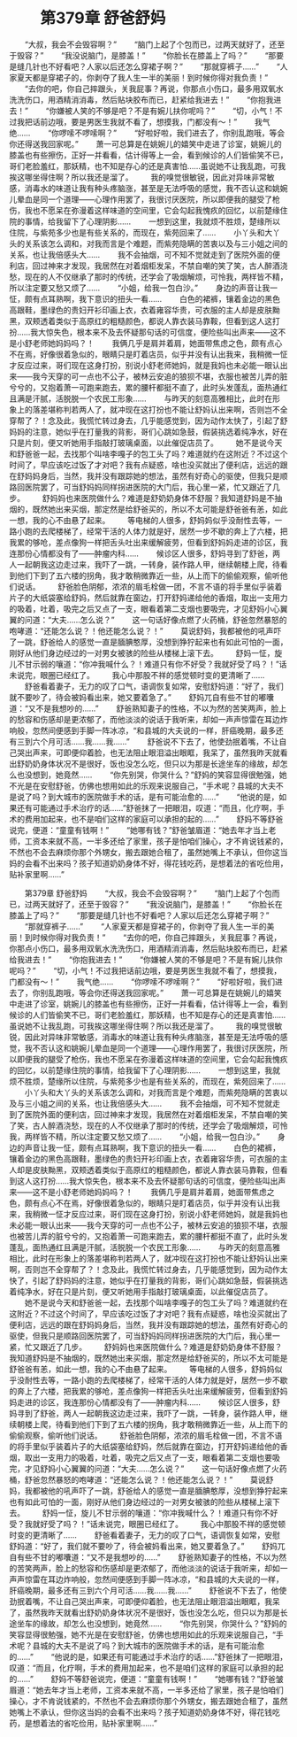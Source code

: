 # 　　第379章 舒爸舒妈
　　“大叔，我会不会毁容啊？”
　　“脑门上起了个包而已，过两天就好了，还至于毁容？”
　　“我没说脑门，是膝盖！”
　　“你脸长在膝盖上了吗？”
　　“那要是缝几针也不好看吧？人家以后还怎么穿裙子啊？”
　　“那就穿裤子……”
　　“人家夏天都是穿裙子的，你剥夺了我人生一半的美丽！到时候你得对我负责！”
　　“去你的吧，你自己摔跟头，关我屁事？再说，你那点小伤口，最多用双氧水洗洗伤口，用酒精消消毒，然后贴块胶布而已，赶紧给我进去！”
　　“你抱我进去！”
　　“你嫌被人笑的不够是吧？不是有婉儿扶你呢吗？”
　　“切，小气！不过我把话前边哦，要是男医生我就不看了，想摸我，门都没有～！”
　　我气绝……
　　“你啰嗦不啰嗦啊？”
　　“好啦好啦，我们进去了，你别乱跑哦，等会你还得送我回家呢。”
　　萧一可总算是在姚婉儿的嬉笑中走进了诊室，姚婉儿的膝盖也有些擦伤，正好一并看看，估计得等上一会，看到候诊的人们皆偷笑不已，哥们老脸羞红，那妖精，也不知是存心的还是真害怕……虽说她不让我乱跑，可我挨这哪坐得住啊？所以我还是溜了。
　　我的嗅觉很敏锐，因此对异味非常敏感，消毒水的味道让我有种头疼脑涨，甚至是无法呼吸的感觉，我不否认这和姚婉儿晕血是同一个道理——心理作用罢了，我很讨厌医院，所以即便我的腿受了枪伤，我也不愿呆在弥漫着这样味道的空间里，它会勾起我愧疚的回忆，以前楚缘住院的事情，给我留下了心理阴影……
　　一想到这里，我就烦不胜烦，楚缘所以住院，与紫苑多少也是有些关系的，而现在，紫苑回来了……
　　小丫头和大丫头的关系该怎么调和，对我而言是个难题，而紫苑隐瞒的苦衷以及与三小姐之间的关系，也让我倍感头大……
　　我不会抽烟，可不知不觉就走到了医院外面的便利店，回过神来才发现，我居然在对着烟柜发呆，不禁自嘲的笑了笑，古人醉酒浇愁，现在的人不仅继承了那时的传统，还学会了吸烟解烦，可怜我，两样皆不精，所以注定要又愁又烦了……
　　“小姐，给我一包白沙。”
　　身边的声音让我一怔，颇有点耳熟啊，我下意识的扭头一看……
　　白色的裙裤，镶着金边的黑色高跟鞋，墨绿色的贵妇开衫印画上衣，衣着雍容华贵，可衣服的主人却是皮肤黝黑，双颊透着类似于高原红的粗糙颜色，都说人靠衣装马靠鞍，但看到这人这打扮……我大惊失色，根本来不及去怀疑那句话的可信度，便险些叫出声来——这不是小舒老师她妈妈吗？！
　　我俩几乎是肩并着肩，她面带焦虑之色，颇有点心不在焉，好像很着急似的，眼睛只是盯着店员，似乎并没有认出我来，我稍微一怔才反应过来，哥们现在这身打扮，别说小舒老师她妈，就是我妈也未必能一眼认出来——我今天穿的可一点也不公子，被林云安追的狼狈不堪，衣服也被苦儿弄的脏兮兮的，又抱着萧一可跑来跑去，累的腰杆都挺不直了，此时头发蓬乱，面热通红且满是汗腻，活脱脱一个农民工形象……
　　与昨天的刻意高雅相比，此时在形象上的落差堪称判若两人了，就冲现在这打扮也不能让舒妈认出来啊，否则岂不全穿帮了？！念及此，我慌忙转过身去，几乎能感觉到，因为动作太快了，引起了舒妈妈的注意，她似乎在打量我的背影，哥们心跳如急鼓，假装挑选着纯净水，好在只是片刻，便又听她用手指敲打玻璃桌面，以此催促店员了。
　　她不是说今天和舒爸爸一起，去找那个叫啥李嘎子的包工头了吗？难道就约在这附近？不过这个时间了，早应该吃过饭了才对吧？我有点疑惑，啥也没买就出了便利店，远远的跟在舒妈妈身后，当然，我并没有跟踪她的想法，虽然有好奇心的驱使，但我只是顺路回医院罢了，可当舒妈妈同样拐进医院的大门后，我心里一紧，忙又跟近了几步。
　　舒妈妈也来医院做什么？难道是舒奶奶身体不舒服？我知道舒妈是不抽烟的，既然她出来买烟，那定然是给舒爸买的，所以不太可能是舒爸爸有恙，如此一想，我的心不由悬了起来。
　　等电梯的人很多，舒妈妈似乎没耐性去等，一路小跑的去爬楼梯了，经常干活的人体力就是好，居然一步不歇的奔上了六楼，把我累的够呛，差点像狗一样把舌头吐出来缓解疲劳，但看到舒妈妈走进的诊区，我连那份心情都没有了——肿瘤内科……
　　候诊区人很多，舒妈寻到了舒爸，两人一起朝我这边走过来，我吓了一跳，一转身，装作路人甲，继续朝楼上爬，待看到他们下到了五六楼的拐角，我才敢稍微靠近一些，从上而下的偷偷观察，偷听他们说话。
　　舒爸脸色阴郁，浓浓的眉毛栓做一团，不言不语的将手里似乎装着片子的大纸袋塞给舒妈，然后就靠在窗边，打开舒妈递给他的香烟，取出一支用力的吸着，吐着，吸完之后又点了一支，眼看着第二支烟也要吸完，才见舒妈小心翼翼的问道：“大夫……怎么说？”
　　这一句话好像点燃了火药桶，舒爸忽然暴怒的咆哮道：“还能怎么说？！他还能怎么说？！”
　　莫说舒妈，我都被他的吼声吓了一跳，舒爸给人的感觉一直是腼腆憨厚，没想到狰狞起来也有如此可怕的一面，刚好从他们身边经过的一对男女被骇的险些从楼梯上滚下去。
　　舒妈一怔，旋儿不甘示弱的嚷道：“你冲我喊什么？！难道只有你不好受？我就好受了吗？！”话未说完，眼圈已经红了。
　　我心中那股不祥的感觉顿时变的更清晰了……
　　舒爸看着妻子，无力的叹了口气，语调恢复如常，安慰舒妈道：“好了，我们就不要吵了，待会被妈看出来，她又要着急了。”
　　舒妈兀自有些不甘的嘟囔道：“又不是我想吵的……”
　　舒爸熟知妻子的性格，不以为然的苦笑两声，脸上的愁容和伤感却是更浓郁了，而他淡淡的说话于我听来，却如一声声惊雷在耳边炸响般，忽然间便感到手脚一阵冰凉，“和县城的大夫说的一样，肝癌晚期，最多还有三到六个月可活……我……我……”
　　舒爸说不下去了，他使劲抿着嘴，不让自己哭出声来，可即便仰着脸，也无法阻止眼泪溢出眼眶，我呆了，虽然我昨天就看出舒奶奶身体状况不是很好，饭也没怎么吃，但只以为那是长途坐车的缘故，却怎么也没想到，她竟然……
　　“你先别哭，你哭什么？”舒妈的笑容显得很勉强，她不光是在安慰舒爸，仿佛也想用如此的乐观来说服自己，“手术呢？县城的大夫不是说了吗？到大城市的医院做手术的话，是有可能治愈的……”
　　“他说的是，如果还有可能通过手术治疗的话……”舒爸抹了一把眼泪，叹道：“而且，化疗啊，手术的费用加起来，也不是咱们这样的家庭可以承担的起的……”
　　舒妈不等舒爸说完，便道：“童童有钱啊！”
　　“她哪有钱？”舒爸皱眉道：“她去年才当上老师，工资本来就不高，一半多还给了家里，孩子是怕咱们操心，才不肯说钱紧的，不然也不会去麻烦你那个外甥女，搬去跟她合租了，虽然她嘴上不承认，但你这当妈的会看不出来吗？孩子知道奶奶身体不好，得花钱吃药，是想着法的省吃俭用，贴补家里啊……”

　　第379章 舒爸舒妈
　　“大叔，我会不会毁容啊？”
　　“脑门上起了个包而已，过两天就好了，还至于毁容？”
　　“我没说脑门，是膝盖！”
　　“你脸长在膝盖上了吗？”
　　“那要是缝几针也不好看吧？人家以后还怎么穿裙子啊？”
　　“那就穿裤子……”
　　“人家夏天都是穿裙子的，你剥夺了我人生一半的美丽！到时候你得对我负责！”
　　“去你的吧，你自己摔跟头，关我屁事？再说，你那点小伤口，最多用双氧水洗洗伤口，用酒精消消毒，然后贴块胶布而已，赶紧给我进去！”
　　“你抱我进去！”
　　“你嫌被人笑的不够是吧？不是有婉儿扶你呢吗？”
　　“切，小气！不过我把话前边哦，要是男医生我就不看了，想摸我，门都没有～！”
　　我气绝……
　　“你啰嗦不啰嗦啊？”
　　“好啦好啦，我们进去了，你别乱跑哦，等会你还得送我回家呢。”
　　萧一可总算是在姚婉儿的嬉笑中走进了诊室，姚婉儿的膝盖也有些擦伤，正好一并看看，估计得等上一会，看到候诊的人们皆偷笑不已，哥们老脸羞红，那妖精，也不知是存心的还是真害怕……虽说她不让我乱跑，可我挨这哪坐得住啊？所以我还是溜了。
　　我的嗅觉很敏锐，因此对异味非常敏感，消毒水的味道让我有种头疼脑涨，甚至是无法呼吸的感觉，我不否认这和姚婉儿晕血是同一个道理——心理作用罢了，我很讨厌医院，所以即便我的腿受了枪伤，我也不愿呆在弥漫着这样味道的空间里，它会勾起我愧疚的回忆，以前楚缘住院的事情，给我留下了心理阴影……
　　一想到这里，我就烦不胜烦，楚缘所以住院，与紫苑多少也是有些关系的，而现在，紫苑回来了……
　　小丫头和大丫头的关系该怎么调和，对我而言是个难题，而紫苑隐瞒的苦衷以及与三小姐之间的关系，也让我倍感头大……
　　我不会抽烟，可不知不觉就走到了医院外面的便利店，回过神来才发现，我居然在对着烟柜发呆，不禁自嘲的笑了笑，古人醉酒浇愁，现在的人不仅继承了那时的传统，还学会了吸烟解烦，可怜我，两样皆不精，所以注定要又愁又烦了……
　　“小姐，给我一包白沙。”
　　身边的声音让我一怔，颇有点耳熟啊，我下意识的扭头一看……
　　白色的裙裤，镶着金边的黑色高跟鞋，墨绿色的贵妇开衫印画上衣，衣着雍容华贵，可衣服的主人却是皮肤黝黑，双颊透着类似于高原红的粗糙颜色，都说人靠衣装马靠鞍，但看到这人这打扮……我大惊失色，根本来不及去怀疑那句话的可信度，便险些叫出声来——这不是小舒老师她妈妈吗？！
　　我俩几乎是肩并着肩，她面带焦虑之色，颇有点心不在焉，好像很着急似的，眼睛只是盯着店员，似乎并没有认出我来，我稍微一怔才反应过来，哥们现在这身打扮，别说小舒老师她妈，就是我妈也未必能一眼认出来——我今天穿的可一点也不公子，被林云安追的狼狈不堪，衣服也被苦儿弄的脏兮兮的，又抱着萧一可跑来跑去，累的腰杆都挺不直了，此时头发蓬乱，面热通红且满是汗腻，活脱脱一个农民工形象……
　　与昨天的刻意高雅相比，此时在形象上的落差堪称判若两人了，就冲现在这打扮也不能让舒妈认出来啊，否则岂不全穿帮了？！念及此，我慌忙转过身去，几乎能感觉到，因为动作太快了，引起了舒妈妈的注意，她似乎在打量我的背影，哥们心跳如急鼓，假装挑选着纯净水，好在只是片刻，便又听她用手指敲打玻璃桌面，以此催促店员了。
　　她不是说今天和舒爸爸一起，去找那个叫啥李嘎子的包工头了吗？难道就约在这附近？不过这个时间了，早应该吃过饭了才对吧？我有点疑惑，啥也没买就出了便利店，远远的跟在舒妈妈身后，当然，我并没有跟踪她的想法，虽然有好奇心的驱使，但我只是顺路回医院罢了，可当舒妈妈同样拐进医院的大门后，我心里一紧，忙又跟近了几步。
　　舒妈妈也来医院做什么？难道是舒奶奶身体不舒服？我知道舒妈是不抽烟的，既然她出来买烟，那定然是给舒爸买的，所以不太可能是舒爸爸有恙，如此一想，我的心不由悬了起来。
　　等电梯的人很多，舒妈妈似乎没耐性去等，一路小跑的去爬楼梯了，经常干活的人体力就是好，居然一步不歇的奔上了六楼，把我累的够呛，差点像狗一样把舌头吐出来缓解疲劳，但看到舒妈妈走进的诊区，我连那份心情都没有了——肿瘤内科……
　　候诊区人很多，舒妈寻到了舒爸，两人一起朝我这边走过来，我吓了一跳，一转身，装作路人甲，继续朝楼上爬，待看到他们下到了五六楼的拐角，我才敢稍微靠近一些，从上而下的偷偷观察，偷听他们说话。
　　舒爸脸色阴郁，浓浓的眉毛栓做一团，不言不语的将手里似乎装着片子的大纸袋塞给舒妈，然后就靠在窗边，打开舒妈递给他的香烟，取出一支用力的吸着，吐着，吸完之后又点了一支，眼看着第二支烟也要吸完，才见舒妈小心翼翼的问道：“大夫……怎么说？”
　　这一句话好像点燃了火药桶，舒爸忽然暴怒的咆哮道：“还能怎么说？！他还能怎么说？！”
　　莫说舒妈，我都被他的吼声吓了一跳，舒爸给人的感觉一直是腼腆憨厚，没想到狰狞起来也有如此可怕的一面，刚好从他们身边经过的一对男女被骇的险些从楼梯上滚下去。
　　舒妈一怔，旋儿不甘示弱的嚷道：“你冲我喊什么？！难道只有你不好受？我就好受了吗？！”话未说完，眼圈已经红了。
　　我心中那股不祥的感觉顿时变的更清晰了……
　　舒爸看着妻子，无力的叹了口气，语调恢复如常，安慰舒妈道：“好了，我们就不要吵了，待会被妈看出来，她又要着急了。”
　　舒妈兀自有些不甘的嘟囔道：“又不是我想吵的……”
　　舒爸熟知妻子的性格，不以为然的苦笑两声，脸上的愁容和伤感却是更浓郁了，而他淡淡的说话于我听来，却如一声声惊雷在耳边炸响般，忽然间便感到手脚一阵冰凉，“和县城的大夫说的一样，肝癌晚期，最多还有三到六个月可活……我……我……”
　　舒爸说不下去了，他使劲抿着嘴，不让自己哭出声来，可即便仰着脸，也无法阻止眼泪溢出眼眶，我呆了，虽然我昨天就看出舒奶奶身体状况不是很好，饭也没怎么吃，但只以为那是长途坐车的缘故，却怎么也没想到，她竟然……
　　“你先别哭，你哭什么？”舒妈的笑容显得很勉强，她不光是在安慰舒爸，仿佛也想用如此的乐观来说服自己，“手术呢？县城的大夫不是说了吗？到大城市的医院做手术的话，是有可能治愈的……”
　　“他说的是，如果还有可能通过手术治疗的话……”舒爸抹了一把眼泪，叹道：“而且，化疗啊，手术的费用加起来，也不是咱们这样的家庭可以承担的起的……”
　　舒妈不等舒爸说完，便道：“童童有钱啊！”
　　“她哪有钱？”舒爸皱眉道：“她去年才当上老师，工资本来就不高，一半多还给了家里，孩子是怕咱们操心，才不肯说钱紧的，不然也不会去麻烦你那个外甥女，搬去跟她合租了，虽然她嘴上不承认，但你这当妈的会看不出来吗？孩子知道奶奶身体不好，得花钱吃药，是想着法的省吃俭用，贴补家里啊……”
